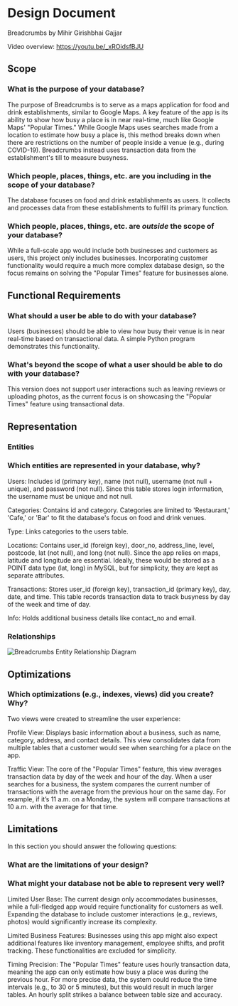 # Design Document

Breadcrumbs by Mihir Girishbhai Gajjar

Video overview: <https://youtu.be/_xROidsfBJU>


## Scope

### What is the purpose of your database?

The purpose of Breadcrumbs is to serve as a maps application for food and drink establishments, similar to Google Maps. A key feature of the app is its ability to show how busy a place is in near real-time, much like Google Maps' "Popular Times." While Google Maps uses searches made from a location to estimate how busy a place is, this method breaks down when there are restrictions on the number of people inside a venue (e.g., during COVID-19). Breadcrumbs instead uses transaction data from the establishment's till to measure busyness.

### Which people, places, things, etc. are you including in the scope of your database?

The database focuses on food and drink establishments as users. It collects and processes data from these establishments to fulfill its primary function.

### Which people, places, things, etc. are *outside* the scope of your database?
  
While a full-scale app would include both businesses and customers as users, this project only includes businesses. Incorporating customer functionality would require a much more complex database design, so the focus remains on solving the "Popular Times" feature for businesses alone.

## Functional Requirements

### What should a user be able to do with your database?

Users (businesses) should be able to view how busy their venue is in near real-time based on transactional data. A simple Python program demonstrates this functionality.

### What's beyond the scope of what a user should be able to do with your database?

This version does not support user interactions such as leaving reviews or uploading photos, as the current focus is on showcasing the "Popular Times" feature using transactional data.

## Representation

### Entities


### Which entities are represented in your database, why?

Users: Includes id (primary key), name (not null), username (not null + unique), and password (not null). Since this table stores login information, the username must be unique and not null.

Categories: Contains id and category. Categories are limited to 'Restaurant,' 'Cafe,' or 'Bar' to fit the database's focus on food and drink venues.

Type: Links categories to the users table.

Locations: Contains user_id (foreign key), door_no, address_line, level, postcode, lat (not null), and long (not null). Since the app relies on maps, latitude and longitude are essential. Ideally, these would be stored as a POINT data type (lat, long) in MySQL, but for simplicity, they are kept as separate attributes.

Transactions: Stores user_id (foreign key), transaction_id (primary key), day, date, and time. This table records transaction data to track busyness by day of the week and time of day.

Info: Holds additional business details like contact_no and email.

### Relationships

![Breadcrumbs Entity Relationship Diagram](https://github.com/code50/119708204/blob/main/03cs50sql/project/Breadcrumbs%20ER%20Diagram.png)

## Optimizations

### Which optimizations (e.g., indexes, views) did you create? Why?

Two views were created to streamline the user experience:

Profile View: Displays basic information about a business, such as name, category, address, and contact details. This view consolidates data from multiple tables that a customer would see when searching for a place on the app.

Traffic View: The core of the "Popular Times" feature, this view averages transaction data by day of the week and hour of the day. When a user searches for a business, the system compares the current number of transactions with the average from the previous hour on the same day. For example, if it’s 11 a.m. on a Monday, the system will compare transactions at 10 a.m. with the average for that time.

## Limitations

In this section you should answer the following questions:

### What are the limitations of your design?
### What might your database not be able to represent very well?

Limited User Base: The current design only accommodates businesses, while a full-fledged app would require functionality for customers as well. Expanding the database to include customer interactions (e.g., reviews, photos) would significantly increase its complexity.

Limited Business Features: Businesses using this app might also expect additional features like inventory management, employee shifts, and profit tracking. These functionalities are excluded for simplicity.

Timing Precision: The "Popular Times" feature uses hourly transaction data, meaning the app can only estimate how busy a place was during the previous hour. For more precise data, the system could reduce the time intervals (e.g., to 30 or 5 minutes), but this would result in much larger tables. An hourly split strikes a balance between table size and accuracy.
